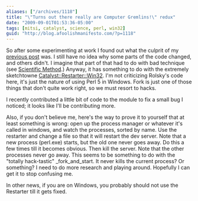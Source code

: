 ```yaml
---
aliases: ["/archives/1118"]
title: "\"Turns out there really are Computer Gremlins!\" redux"
date: "2009-09-01T01:53:36-05:00"
tags: [mitsi, catalyst, science, perl, win32]
guid: "http://blog.afoolishmanifesto.com/?p=1118"
---
```

So after some experimenting at work I found out what the culprit of my [previous
post](/archives/1113) was. I still have no idea why some parts of the code
changed, and others didn't. I imagine that part of that had to do with bad
technique (see [Scientific
Method](http://en.wikipedia.org/wiki/Scientific_method).) Anyway, it has
something to do with the extremely sketchtowne
[Catalyst::Restarter::Win32](http://search.cpan.org/perldoc?Catalyst::Restarter::Win32).
I'm not criticizing Rolsky's code here, it's just the nature of using Perl 5 in
Windows. Fork is just one of those things that don't quite work right, so we
must resort to hacks.

I recently contributed a little bit of code to the module to fix a small bug I
noticed; it looks like I'll be contributing more.

Also, if you don't believe me, here's the way to prove it to yourself that at
least something is wrong: open up the process manager or whatever it's called in
windows, and watch the processes, sorted by name. Use the restarter and change a
file so that it will restart the dev server. Note that a new process (perl.exe)
starts, but the old one never goes away. Do this a few times till it becomes
obvious. Then kill the server. Note that the other processes never go away. This
seems to be something to do with the "totally hack-tastic" \_fork\_and\_start.
It never kills the current process? Or something? I need to do more research and
playing around. Hopefully I can get it to stop confusing me.

In other news, if you are on Windows, you probably should not use the Restarter
till it gets fixed.
